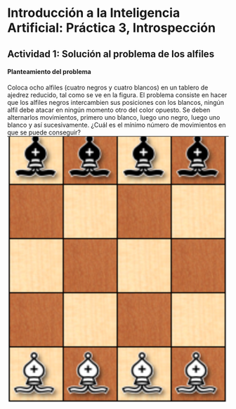 # Introducción a la Inteligencia Artificial: Práctica 3, Introspección

## Actividad 1: Solución al problema de los alfiles

#### Planteamiento del problema

Coloca ocho alfiles (cuatro negros y cuatro blancos) en un tablero de ajedrez reducido, tal como se ve en la figura. El problema consiste en hacer que los alfiles negros intercambien sus posiciones con los blancos, ningún alfil debe atacar en ningún momento otro del color opuesto. Se deben alternarlos movimientos, primero uno blanco, luego uno negro, luego uno blanco y así sucesivamente. ¿Cuál es el mínimo número de movimientos en que se puede conseguir?
![Alfiles](/alfiles/1.png)


